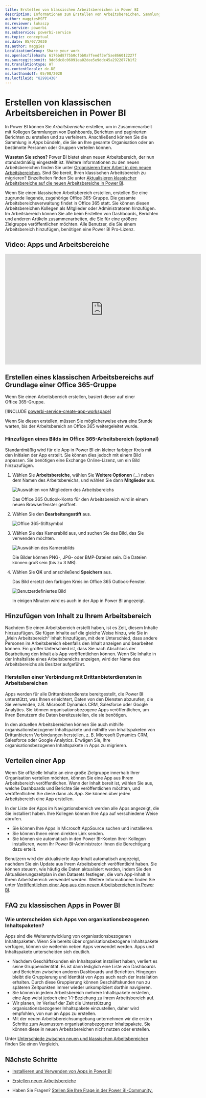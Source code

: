 ```yaml
---
title: Erstellen von klassischen Arbeitsbereichen in Power BI
description: Informationen zum Erstellen von Arbeitsbereichen, Sammlungen von Dashboards, Berichten und paginierten Berichten, die zum Bereitstellen von Schlüsselmetriken für Ihre Organisation konzipiert wurden.
author: maggiesMSFT
ms.reviewer: lukaszp
ms.service: powerbi
ms.subservice: powerbi-service
ms.topic: conceptual
ms.date: 05/07/2020
ms.author: maggies
LocalizationGroup: Share your work
ms.openlocfilehash: 6176bd8775b0cfbb0a7feedf3ef5ae866012227f
ms.sourcegitcommit: 9dd6dc8c06091ea02dee5e9ddc45a2922877b1f2
ms.translationtype: HT
ms.contentlocale: de-DE
ms.lasthandoff: 05/08/2020
ms.locfileid: "82991438"
---
```

# <a name="create-classic-workspaces-in-power-bi"></a>Erstellen von klassischen Arbeitsbereichen in Power BI

In Power BI können Sie *Arbeitsbereiche* erstellen, um in Zusammenarbeit mit Kollegen Sammlungen von Dashboards, Berichten und paginierten Berichten zu erstellen und zu verfeinern. Anschließend können Sie die Sammlung in *Apps* bündeln, die Sie an Ihre gesamte Organisation oder an bestimmte Personen oder Gruppen verteilen können. 

**Wussten Sie schon?** Power BI bietet einen neuen Arbeitsbereich, der nun standardmäßig eingestellt ist. Weitere Informationen zu den neuen Arbeitsbereichen finden Sie unter [Organisieren Ihrer Arbeit in den neuen Arbeitsbereichen](service-new-workspaces.md). Sind Sie bereit, Ihren klassischen Arbeitsbereich zu migrieren? Einzelheiten finden Sie unter [Aktualisieren klassischer Arbeitsbereiche auf die neuen Arbeitsbereiche in Power BI](designer/service-upgrade-workspaces.md).

Wenn Sie einen klassischen Arbeitsbereich erstellen, erstellen Sie eine zugrunde liegende, zugehörige Office 365-Gruppe. Die gesamte Arbeitsbereichsverwaltung findet in Office 365 statt. Sie können diesen Arbeitsbereichen Kollegen als Mitglieder oder Administratoren hinzufügen. Im Arbeitsbereich können Sie alle beim Erstellen von Dashboards, Berichten und anderen Artikeln zusammenarbeiten, die Sie für eine größere Zielgruppe veröffentlichen möchten. Alle Benutzer, die Sie einem Arbeitsbereich hinzufügen, benötigen eine Power BI Pro-Lizenz. 

## <a name="video-apps-and-workspaces"></a>Video: Apps und Arbeitsbereiche
<iframe width="640" height="360" src="https://www.youtube.com/embed/Ey5pyrr7Lk8?showinfo=0" frameborder="0" allowfullscreen></iframe>

## <a name="create-a-classic-workspace-based-on-an-office-365-group"></a>Erstellen eines klassischen Arbeitsbereichs auf Grundlage einer Office 365-Gruppe

Wenn Sie einen Arbeitsbereich erstellen, basiert dieser auf einer Office 365-Gruppe.

[!INCLUDE [powerbi-service-create-app-workspace](./includes/powerbi-service-create-app-workspace.md)]

Wenn Sie diesen erstellen, müssen Sie möglicherweise etwa eine Stunde warten, bis der Arbeitsbereich an Office 365 weitergeleitet wurde. 

### <a name="add-an-image-to-your-office-365-workspace-optional"></a>Hinzufügen eines Bilds im Office 365-Arbeitsbereich (optional)
Standardmäßig wird für die App in Power BI ein kleiner farbiger Kreis mit den Initialen der App erstellt. Sie können dies jedoch mit einem Bild anpassen. Sie benötigen eine Exchange Online-Lizenz, um ein Bild hinzuzufügen.

1. Wählen Sie **Arbeitsbereiche**, wählen Sie **Weitere Optionen** (...) neben dem Namen des Arbeitsbereichs, und wählen Sie dann **Mitglieder** aus. 
   
     ![Auswählen von Mitgliedern des Arbeitsbereichs](media/service-create-workspaces/power-bi-workspace-old-members.png)
   
    Das Office 365 Outlook-Konto für den Arbeitsbereich wird in einem neuen Browserfenster geöffnet.
2. Wählen Sie den **Bearbeitungsstift** aus.
   
     ![Office 365-Stiftsymbol](media/service-create-workspaces/power-bi-workspace-old-edit-group.png)
3. Wählen Sie das Kamerabild aus, und suchen Sie das Bild, das Sie verwenden möchten.
   
     ![Auswählen des Kamerabilds](media/service-create-workspaces/power-bi-workspace-old-camera.png)

     Die Bilder können PNG-, JPG- oder BMP-Dateien sein. Die Dateien können groß sein (bis zu 3 MB). 

4. Wählen Sie **OK** und anschließend **Speichern** aus.
   
    Das Bild ersetzt den farbigen Kreis im Office 365 Outlook-Fenster. 
   
     ![Benutzerdefiniertes Bild](media/service-create-workspaces/power-bi-workspace-old-new-image.png)
   
    In einigen Minuten wird es auch in der App in Power BI angezeigt.

## <a name="add-content-to-your-workspace"></a>Hinzufügen von Inhalt zu Ihrem Arbeitsbereich

Nachdem Sie einen Arbeitsbereich erstellt haben, ist es Zeit, diesem Inhalte hinzuzufügen. Sie fügen Inhalte auf die gleiche Weise hinzu, wie Sie in „Mein Arbeitsbereich“ Inhalt hinzufügen, mit dem Unterschied, dass andere Personen im Arbeitsbereich ebenfalls den Inhalt anzeigen und bearbeiten können. Ein großer Unterschied ist, dass Sie nach Abschluss der Bearbeitung den Inhalt als App veröffentlichen können. Wenn Sie Inhalte in der Inhaltsliste eines Arbeitsbereichs anzeigen, wird der Name des Arbeitsbereichs als Besitzer aufgeführt.

### <a name="connect-to-third-party-services-in-workspaces"></a>Herstellen einer Verbindung mit Drittanbieterdiensten in Arbeitsbereichen

Apps werden für alle Drittanbieterdienste bereitgestellt, die Power BI unterstützt, was Ihnen erleichtert, Daten von den Diensten abzurufen, die Sie verwenden, z.B. Microsoft Dynamics CRM, Salesforce oder Google Analytics. Sie können organisationsbezogene Apps veröffentlichen, um Ihren Benutzern die Daten bereitzustellen, die sie benötigen.

In den aktuellen Arbeitsbereichen können Sie auch mithilfe organisationsbezogener Inhaltspakete und mithilfe von Inhaltspaketen von Drittanbietern Verbindungen herstellen, z. B. Microsoft Dynamics CRM, Salesforce oder Google Analytics. Erwägen Sie, Ihre organisationsbezogenen Inhaltspakete in Apps zu migrieren.

## <a name="distribute-an-app"></a>Verteilen einer App

Wenn Sie offizielle Inhalte an eine große Zielgruppe innerhalb Ihrer Organisation verteilen möchten, können Sie eine App aus Ihrem Arbeitsbereich veröffentlichen.  Wenn der Inhalt bereit ist, wählen Sie aus, welche Dashboards und Berichte Sie veröffentlichen möchten, und veröffentlichen Sie diese dann als *App*. Sie können über jeden Arbeitsbereich eine App erstellen.

In der Liste der Apps im Navigationsbereich werden alle Apps angezeigt, die Sie installiert haben. Ihre Kollegen können Ihre App auf verschiedene Weise abrufen. 
- Sie können Ihre Apps in Microsoft AppSource suchen und installieren.
- Sie können Ihnen einen direkten Link senden. 
- Sie können sie automatisch in den Power BI-Konten Ihrer Kollegen installieren, wenn Ihr Power BI-Administrator Ihnen die Berechtigung dazu erteilt. 

Benutzern wird der aktualisierte App-Inhalt automatisch angezeigt, nachdem Sie ein Update aus Ihrem Arbeitsbereich veröffentlicht haben. Sie können steuern, wie häufig die Daten aktualisiert werden, indem Sie den Aktualisierungszeitplan in den Datasets festlegen, die vom App-Inhalt in Ihrem Arbeitsbereich verwendet werden. Weitere Informationen finden Sie unter [Veröffentlichen einer App aus den neuen Arbeitsbereichen in Power BI](service-create-distribute-apps.md).

## <a name="power-bi-classic-apps-faq"></a>FAQ zu klassischen Apps in Power BI

### <a name="how-are-apps-different-from-organizational-content-packs"></a>Wie unterscheiden sich Apps von organisationsbezogenen Inhaltspaketen?
Apps sind die Weiterentwicklung von organisationsbezogenen Inhaltspaketen. Wenn Sie bereits über organisationsbezogene Inhaltspakete verfügen, können sie weiterhin neben Apps verwendet werden. Apps und Inhaltspakete unterscheiden sich deutlich. 

* Nachdem Geschäftskunden ein Inhaltspaket installiert haben, verliert es seine Gruppenidentität. Es ist dann lediglich eine Liste von Dashboards und Berichten zwischen anderen Dashboards und Berichten. Hingegen bleibt die Gruppierung und Identität von Apps auch nach der Installation erhalten. Durch diese Gruppierung können Geschäftskunden nun zu späteren Zeitpunkten immer wieder unkompliziert dorthin navigieren.
* Sie können in jedem Arbeitsbereich mehrere Inhaltspakete erstellen, eine App weist jedoch eine 1:1-Beziehung zu ihrem Arbeitsbereich auf. 
* Wir planen, im Verlauf der Zeit die Unterstützung organisationsbezogener Inhaltspakete einzustellen, daher wird empfohlen, von nun an Apps zu erstellen.  
* Mit der neuen Arbeitsbereichsumgebung unternehmen wir die ersten Schritte zum Ausmustern organisationsbezogener Inhaltspakete. Sie können diese in neuen Arbeitsbereichen nicht nutzen oder erstellen.

Unter [Unterschiede zwischen neuen und klassischen Arbeitsbereichen](service-new-workspaces.md#new-and-classic-workspace-differences) finden Sie einen Vergleich. 

## <a name="next-steps"></a>Nächste Schritte
* [Installieren und Verwenden von Apps in Power BI](service-create-distribute-apps.md)
- [Erstellen neuer Arbeitsbereiche](service-create-the-new-workspaces.md)
* Haben Sie Fragen? [Stellen Sie Ihre Frage in der Power BI-Community.](https://community.powerbi.com/)

